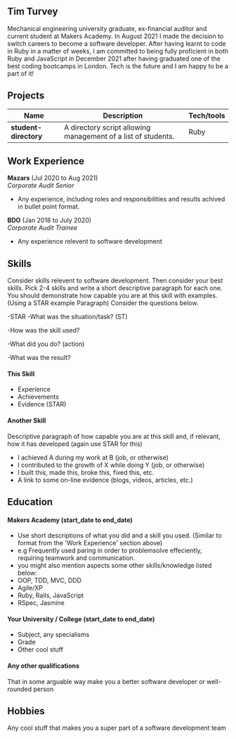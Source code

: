 ## Tim Turvey

Mechanical engineering university graduate, ex-financial auditor and current student at Makers Academy. In August 2021 I made the decision to switch careers to become a software developer. After having learnt to code in Ruby in a matter of weeks, I am committed to being fully proficient in both Ruby and JavaScript in December 2021 after having graduated one of the best coding bootcamps in London. Tech is the future and I am happy to be a part of it!


## Projects

| Name                     | Description                                                    | Tech/tools        |
| ------------------------ | -------------------------------------------------------------- | ----------------- |
| **student-directory**    | A directory script allowing management of a list of students.  | Ruby              |

## Work Experience

**Mazars** (Jul 2020 to Aug 2021)  
_Corporate Audit Senior_

- Any experience, including roles and responsibilities and results achived in bullet point format.

**BDO** (Jan 2018 to July 2020)  
_Corporate Audit Trainee_

- Any experience relevent to software development

## Skills

Consider skills relevent to software development. Then consider your best skills. Pick 2-4 skills and write a short descriptive paragraph for each one. You should demonstrate how capable you are at this skill with examples.
(Using a STAR example Paragraph) Consider the questions below.

-STAR
-What was the situation/task? (ST)

-How was the skill used?

-What did you do? (action)

-What was the result?


#### This Skill

- Experience
- Achievements
- Evidence (STAR)

#### Another Skill

Descriptive paragraph of how capable you are at this skill and, if relevant, how it has developed (again use STAR for this)

- I achieved A during my work at B (job, or otherwise)
- I contributed to the growth of X while doing Y (job, or otherwise)
- I built this, made this, broke this, fixed this, etc.
- A link to some on-line evidence (blogs, videos, articles, etc.)

## Education

#### Makers Academy (start_date to end_date)
- Use short descriptions of what you did and a skill you used. (Similar to format from the 'Work Experience' section above)
- e.g Frequently used paring in order to problemsolve effeciently, requiring teamwork and communication.
- you might also mention aspects some other skills/knowledge listed below: 
- OOP, TDD, MVC, DDD
- Agile/XP
- Ruby, Rails, JavaScript
- RSpec, Jasmine

#### Your University / College (start_date to end_date)

- Subject, any specialisms
- Grade
- Other cool stuff

#### Any other qualifications

That in some arguable way make you a better software developer or well-rounded person

## Hobbies

Any cool stuff that makes you a super part of a software development team
